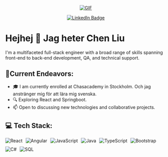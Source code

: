 <p align="center">
  <a href="https://giphy.com/gifs/pudgypenguins-data-code-coding-2IudUHdI075HL02Pkk">
    <img src="https://media.giphy.com/media/2IudUHdI075HL02Pkk/giphy.gif" alt="GIF">
  </a>
</p>

<p align="center">
  <a href="https://www.linkedin.com/in/cherry-liu-277635159/">
    <img src="https://img.shields.io/badge/LinkedIn-blue?style=for-the-badge&logo=linkedin&logoColor=white" alt="LinkedIn Badge">
  </a>
</p>

# Hejhej 👯 Jag heter Chen Liu

I'm a multifaceted full-stack engineer with a broad range of skills spanning front-end to back-end development, QA, and technical support. 


##  🚀Current Endeavors:
- 🎓 I am currently enrolled at Chasacademy in Stockholm. Och jag anstränger mig för att lära mig svenska.
- 🔍 Exploring React and Springboot.
- 📫 Open to discussing new technologies and collaborative projects. 

##  💻 Tech Stack:
<div style="display: flex; flex-wrap: wrap; gap: 10px;">
<!-- React -->
<img src="https://img.shields.io/badge/react-61DAFB?style=for-the-badge&logo=react&logoColor=white" alt="React" style="max-width: 100%;">

<!-- Angular -->
<img src="https://img.shields.io/badge/angular-DD0031?style=for-the-badge&logo=angular&logoColor=white" alt="Angular" style="max-width: 100%;">

<!-- JavaScript -->
<img src="https://img.shields.io/badge/javascript-F7DF1E?style=for-the-badge&logo=javascript&logoColor=black" alt="JavaScript" style="max-width: 100%;">

<!-- Java -->
<img src="https://img.shields.io/badge/java-007396?style=for-the-badge&logo=java&logoColor=white" alt="Java" style="max-width: 100%;">

<!-- TypeScript -->
<img src="https://img.shields.io/badge/typescript-007ACC?style=for-the-badge&logo=typescript&logoColor=white" alt="TypeScript" style="max-width: 100%;">

<!-- Bootstrap -->
<img src="https://img.shields.io/badge/bootstrap-563D7C?style=for-the-badge&logo=bootstrap&logoColor=white" alt="Bootstrap" style="max-width: 100%;">

<!-- C# -->
<img src="https://img.shields.io/badge/c%23-239120?style=for-the-badge&logo=c-sharp&logoColor=white" alt="C#" style="max-width: 100%;">

<!-- SQL -->
<img src="https://img.shields.io/badge/sql-4479A1?style=for-the-badge&logo=sql&logoColor=white" alt="SQL" style="max-width: 100%;">
</div>



